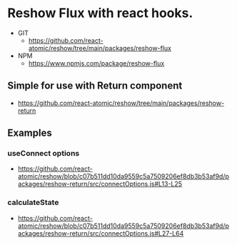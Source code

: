 Reshow Flux with react hooks. 
===============

* GIT
   * https://github.com/react-atomic/reshow/tree/main/packages/reshow-flux
* NPM
   * https://www.npmjs.com/package/reshow-flux


## Simple for use with Return component
* https://github.com/react-atomic/reshow/tree/main/packages/reshow-return

## Examples

### useConnect options
* https://github.com/react-atomic/reshow/blob/c07b511dd10da9559c5a7509206ef8db3b53af9d/packages/reshow-return/src/connectOptions.js#L13-L25

### calculateState
* https://github.com/react-atomic/reshow/blob/c07b511dd10da9559c5a7509206ef8db3b53af9d/packages/reshow-return/src/connectOptions.js#L27-L64
